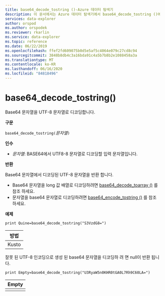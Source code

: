 ```yaml
---
title: base64_decode_tostring ()-Azure 데이터 탐색기
description: 이 문서에서는 Azure 데이터 탐색기에서 base64_decode_tostring ()에 대해 설명 합니다.
services: data-explorer
author: orspod
ms.author: orspodek
ms.reviewer: rkarlin
ms.service: data-explorer
ms.topic: reference
ms.date: 06/22/2019
ms.openlocfilehash: ffef2fd609075b0d5e5af5c4064e079c27cd8c94
ms.sourcegitcommit: 3848b8db4c3a16bda91c4a5b7b8b2e1088458a3a
ms.translationtype: MT
ms.contentlocale: ko-KR
ms.lasthandoff: 06/16/2020
ms.locfileid: "84818496"
---
```

# <a name="base64_decode_tostring"></a>base64_decode_tostring()

Base64 문자열을 UTF-8 문자열로 디코딩합니다.

**구문**

`base64_decode_tostring(`*문자열*`)`

**인수**

* *문자열*: BASE64에서 UTF8-8 문자열로 디코딩할 입력 문자열입니다.

**반환**

Base64 문자열에서 디코딩된 UTF-8 문자열을 반환 합니다.

* Base64 문자열을 long 값 배열로 디코딩하려면 [base64_decode_toarray ()](base64_decode_toarrayfunction.md) 를 참조 하세요.
* 문자열을 base64 문자열로 디코딩하려면 [base64_encode_tostring ()](base64_encode_tostringfunction.md) 를 참조 하세요.

**예제**

<!-- csl: https://help.kusto.windows.net:443/Samples -->
```kusto
print Quine=base64_decode_tostring("S3VzdG8=")
```

|방법|
|-----|
|Kusto|

잘못 된 UTF-8 인코딩으로 생성 된 base64 문자열을 디코딩하 려 면 null이 반환 됩니다.

<!-- csl: https://help.kusto.windows.net:443/Samples -->
```kusto
print Empty=base64_decode_tostring("U3RyaW5n0KHR0tGA0L7Rh9C60LA=")
```

|Empty|
|-----|
||
